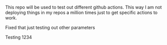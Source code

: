 This repo will be used to test out different github actions. This way I am not deploying things in my repos a million times just to get specific actions to work.

Fixed that just testing out other parameters


Testing 1234